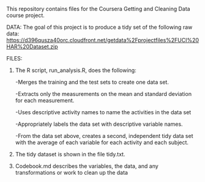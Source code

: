 This repository contains files for the Coursera Getting and Cleaning Data course project. 

DATA:
The goal of this project is to produce a tidy set of the following raw data:
https://d396qusza40orc.cloudfront.net/getdata%2Fprojectfiles%2FUCI%20HAR%20Dataset.zip

FILES:

1. The R script, run_analysis.R, does the following:

    -Merges the training and the test sets to create one data set.
    
    -Extracts only the measurements on the mean and standard deviation for each  measurement.
    
    -Uses descriptive activity names to name the activities in the data set
    
    -Appropriately labels the data set with descriptive variable names.
    
    -From the data set above, creates a second, independent tidy data set with the  average of each variable for each activity and each subject.

2. The tidy dataset is shown in the file tidy.txt.

3. Codebook.md describes the variables, the data, and any transformations or work to clean up the data

